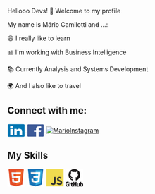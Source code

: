 Hellooo Devs! 👋 Welcome to my profile


My name is Mário Camilotti and ...:


😄 I really like to learn 

📊 I'm working with Business Intelligence

📚 Currently Analysis and Systems Development

🌍 And I also like to travel


##  Connect with me:

<a href= "https://www.linkedin.com/in/mario-camilotti/" target="_blank">
  <img align="center" alt="Mario Linkedin" height="30" width="40" src="https://raw.githubusercontent.com/devicons/devicon/master/icons/linkedin/linkedin-original.svg"
       style="max-width:100%;">
  </a>
  <a href= "https://www.facebook.com/mario.camilotti" target="_blank">
  <img align="center" alt="Mariofacebook" height="30" width="40" src="https://raw.githubusercontent.com/devicons/devicon/master/icons/facebook/facebook-original.svg"
       style="max-width:100%;">
  </a>
<a href= "https://www.instagram.com/mario_camilotti/?hl=pt-br" target="_blank">
  <img align="center" alt="MarioInstagram" height="30" width="40" src="https://image.flaticon.com/icons/png/128/1409/1409946.png"
       style="max-width:100%;">
  </a>  
  
  ## My Skills
  <img src="https://raw.githubusercontent.com/devicons/devicon/master/icons/html5/html5-original.svg" alt="rails" width="40" style="max-width:100%;"></img>
   <img src="https://raw.githubusercontent.com/devicons/devicon/master/icons/css3/css3-original.svg" alt="rails" width="40" style="max-width:100%;"></img>
   <img src="https://raw.githubusercontent.com/devicons/devicon/master/icons/javascript/javascript-original.svg" alt="rails" width="40" style="max-width:100%;"></img>
    <img src="https://raw.githubusercontent.com/devicons/devicon/master/icons/github/github-original-wordmark.svg" alt="rails" width="40" style="max-width:100%;"></img>
  
  





